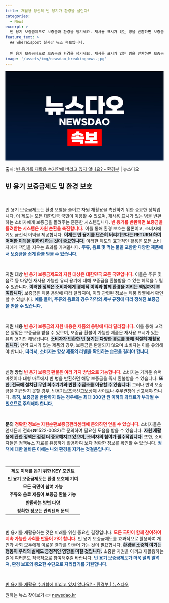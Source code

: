 ```yaml
---
title: 재활용 당신의 빈 용기가 환경을 살린다!
categories:
  - News
excerpt: >
  빈 용기 보증금제도로 보증금과 환경을 챙기세요. 재사용 표시가 있는 병을 반환하면 보증금을 돌려드립니다.  …
feature_text: >
  ## whereispost 실시간 뉴스 속보입니다.

  빈 용기 보증금제도로 보증금과 환경을 챙기세요. 재사용 표시가 있는 병을 반환하면 보증금을 돌려드립니다.  …
image: '/assets/img/newsdao_breakingnews.jpg'
---
```


![뉴스다오 속보](/assets/img/newsdao_breakingnews.jpg)

<p>출처: <a href="https://newsdao.kr/2745" rel="dofollow">빈 용기를 재활용 수거함에 버리고 있지 않나요? - 환경부</a> | 뉴스다오</p>

<h2 data-ke-size="size26">빈 용기 보증금제도 및 환경 보호</h2>

<p data-ke-size="size16">&nbsp;</p>

빈 용기 보증금제도는 환경 오염을 줄이고 자원 재활용을 촉진하기 위한 중요한 정책입니다. 이 제도는 모든 대한민국 국민이 이용할 수 있으며, 재사용 표시가 있는 병을 반환하는 소비자에게 보증금을 돌려주는 훈훈한 시스템입니다. <b><span style="color: #ee2323;">빈 용기를 반환하면 보증금을 돌려받는 시스템은 자원 순환을 촉진합니다.</span></b> 이를 통해 환경 보호는 물론이고, 소비자에게도 금전적 이익을 제공합니다. <b><span style="background-color: #21538527;">이제는 빈 용기를 단순히 버리기보다는 RETURN 하여 어떠한 이득을 취하려 하는 것이 중요합니다.</span></b> 이러한 제도의 효과적인 활용은 모든 소비자에게 책임을 지우는 효과를 가져옵니다. <b><span style="color: #1a5490;">주류, 음료 및 먹는 물을 포함한 다양한 제품에서 보증금을 쉽게 환불 받을 수 있습니다.</span></b>

<p data-ke-size="size16">&nbsp;</p>

<b>지원 대상</b> <b><span style="color: #ee2323;">빈 용기 보증금제도의 지원 대상은 대한민국 모든 국민입니다.</span></b> 이들은 주류 및 음료 등 다양한 재사용 가능한 유리 용기에 대해 보증금을 환불받을 수 있는 혜택을 누릴 수 있습니다. <b><span style="background-color: #21538527;">이러한 정책은 소비자에게 경제적 이익과 함께 환경을 지키는 책임까지 부여합니다.</span></b> 보증금은 제품 용량에 따라 달라지며, 이와 관련된 정보는 제품 라벨에서 확인할 수 있습니다. <b><span style="color: #1a5490;">예를 들어, 주류와 음료의 경우 각각의 세부 규정에 따라 정해진 보증금을 받을 수 있습니다.</span></b>

<p data-ke-size="size16">&nbsp;</p>

<b>지원 내용</b> <b><span style="color: #ee2323;">빈 용기 보증금의 지원 내용은 제품의 용량에 따라 달라집니다.</span></b> 이를 통해 고객은 알맞은 보증금을 받을 수 있으며, 보증금 환불이 가능한 제품은 재사용 표시가 있는 유리 용기만 해당됩니다. <b><span style="background-color: #21538527;">소비자가 반환한 빈 용기는 다양한 경로를 통해 적절히 재활용됩니다.</span></b> 만약 표시가 없는 제품의 경우, 보증금은 환불되지 않으며 소비자는 이를 유의해야 합니다. <b><span style="color: #1a5490;">따라서, 소비자는 항상 제품의 라벨을 확인하는 습관을 길러야 합니다.</span></b>

<p data-ke-size="size16">&nbsp;</p>

<b>신청 방법</b> <b><span style="color: #ee2323;">빈 용기 보증금 환불은 여러 가지 방법으로 가능합니다.</span></b> 소비자는 가까운 슈퍼마켓이나 대형 마트에서 빈 병을 반환하면 해당 보증금을 즉시 환불받을 수 있습니다. <b><span style="background-color: #21538527;">또한, 전국에 설치된 무인 회수기기와 반환 수집소를 이용할 수 있습니다.</span></b> 그러나 만약 보증금을 지급받지 못할 경우, 빈용기보조금신고보상제 사이트나 주무관청에 신고해야 합니다. <b><span style="color: #1a5490;">특히, 보증금을 반환하지 않는 경우에는 최대 300만 원 이하의 과태료가 부과될 수 있으므로 주의해야 합니다.</span></b>

<p data-ke-size="size16">&nbsp;</p>

<b>문의</b> <b><span style="color: #ee2323;">정확한 정보는 자원순환보증금관리센터에 문의하면 얻을 수 있습니다.</span></b> 소비자들은 언제든지 전화(☎1522-0082)로 문의하여 필요한 도움을 받을 수 있습니다. <b><span style="background-color: #21538527;">자원 재활용에 관한 정책은 점점 더 중요해지고 있으며, 소비자의 참여가 필수적입니다.</span></b> 또한, 소비자들은 정책뉴스 자료를 유용하게 활용하여 보다 정확한 정보를 확인할 수 있습니다. <b><span style="color: #1a5490;">정책에 대한 올바른 이해는 나와 환경을 지키는 첫걸음입니다.</span></b>

<p data-ke-size="size16">&nbsp;</p>

<table>
  <tr>
    <td style="text-align: center; height: 17px;"><b>제도 이해를 돕기 위한 KEY 포인트</b></td>
  </tr>
  <tr>
    <td style="text-align: center; height: 17px;"><b>빈 용기 보증금제도는 환경 보호에 기여</b></td>
  </tr>
  <tr>
    <td style="text-align: center; height: 17px;"><b>모든 국민이 참여 가능</b></td>
  </tr>
  <tr>
    <td style="text-align: center; height: 17px;"><b>주류와 음료 제품이 보증금 환불 가능</b></td>
  </tr>
  <tr>
    <td style="text-align: center; height: 17px;"><b>반환하는 방법 다양</b></td>
  </tr>
  <tr>
    <td style="text-align: center; height: 17px;"><b>정확한 정보는 관리센터 문의</b></td>
  </tr>
</table>

<p data-ke-size="size16">&nbsp;</p>

빈 용기를 재활용하는 것은 미래를 위한 중요한 결정입니다. <b><span style="color: #ee2323;">모든 국민이 함께 참여하여 지속 가능한 사회를 만들어 가야 합니다.</span></b> 빈 용기 보증금제도를 효과적으로 활용하여 개인과 사회 모두에게 이로운 결과를 만들어 가는 것이 필요합니다. <b><span style="background-color: #21538527;">환경을 소중히 여기는 행동이 우리의 삶에도 긍정적인 영향을 미칠 것입니다.</span></b> 소중한 자원을 아끼고 재활용하는 길에 여러분도 적극적으로 참여해주길 바랍니다. <b><span style="color: #1a5490;">빈 용기 보증금제도가 더욱 널리 알려져, 환경 보호의 중요한 수단으로 자리잡기를 기원합니다.</span></b> 

<p data-ke-size="size16">&nbsp;</p> 

<a href="https://newsdao.kr/2745">빈 용기를 재활용 수거함에 버리고 있지 않나요? - 환경부 | 뉴스다오</a>
 

원하는 뉴스 찾아보기 👉 <a href="https://newsdao.kr" rel="dofollow">newsdao.kr</a>


